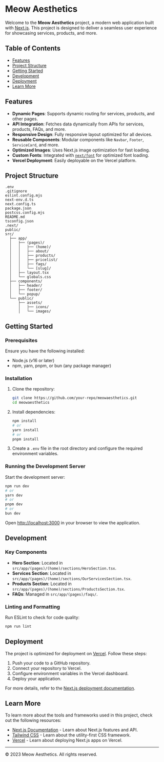 # Meow Aesthetics

Welcome to the **Meow Aesthetics** project, a modern web application built with [Next.js](https://nextjs.org). This project is designed to deliver a seamless user experience for showcasing services, products, and more.

## Table of Contents

- [Features](#features)
- [Project Structure](#project-structure)
- [Getting Started](#getting-started)
- [Development](#development)
- [Deployment](#deployment)
- [Learn More](#learn-more)

## Features

- **Dynamic Pages**: Supports dynamic routing for services, products, and other pages.
- **API Integration**: Fetches data dynamically from APIs for services, products, FAQs, and more.
- **Responsive Design**: Fully responsive layout optimized for all devices.
- **Reusable Components**: Modular components like `Navbar`, `Footer`, `ServiceCard`, and more.
- **Optimized Images**: Uses Next.js image optimization for fast loading.
- **Custom Fonts**: Integrated with [`next/font`](https://nextjs.org/docs/app/building-your-application/optimizing/fonts) for optimized font loading.
- **Vercel Deployment**: Easily deployable on the Vercel platform.

## Project Structure

```
.env
.gitignore
eslint.config.mjs
next-env.d.ts
next.config.ts
package.json
postcss.config.mjs
README.md
tsconfig.json
.next/
public/
src/
  ├── app/
  │   ├── (pages)/
  │   │   ├── (home)/
  │   │   ├── about/
  │   │   ├── products/
  │   │   ├── pricelist/
  │   │   ├── faqs/
  │   │   └── [slug]/
  │   ├── layout.tsx
  │   └── globals.css
  ├── components/
  │   ├── header/
  │   ├── footer/
  │   └── popup/
  └── public/
      ├── assets/
      │   ├── icons/
      │   └── images/
```

## Getting Started

### Prerequisites

Ensure you have the following installed:

- Node.js (v16 or later)
- npm, yarn, pnpm, or bun (any package manager)

### Installation

1. Clone the repository:

   ```bash
   git clone https://github.com/your-repo/meowaesthetics.git
   cd meowaesthetics
   ```

2. Install dependencies:

   ```bash
   npm install
   # or
   yarn install
   # or
   pnpm install
   ```

3. Create a `.env` file in the root directory and configure the required environment variables.

### Running the Development Server

Start the development server:

```bash
npm run dev
# or
yarn dev
# or
pnpm dev
# or
bun dev
```

Open [http://localhost:3000](http://localhost:3000) in your browser to view the application.

## Development

### Key Components

- **Hero Section**: Located in `src/app/(pages)/(home)/sections/HeroSection.tsx`.
- **Services Section**: Located in `src/app/(pages)/(home)/sections/OurServicesSection.tsx`.
- **Products Section**: Located in `src/app/(pages)/(home)/sections/ProductsSection.tsx`.
- **FAQs**: Managed in `src/app/(pages)/faqs/`.

### Linting and Formatting

Run ESLint to check for code quality:

```bash
npm run lint
```

## Deployment

The project is optimized for deployment on [Vercel](https://vercel.com). Follow these steps:

1. Push your code to a GitHub repository.
2. Connect your repository to Vercel.
3. Configure environment variables in the Vercel dashboard.
4. Deploy your application.

For more details, refer to the [Next.js deployment documentation](https://nextjs.org/docs/app/building-your-application/deploying).

## Learn More

To learn more about the tools and frameworks used in this project, check out the following resources:

- [Next.js Documentation](https://nextjs.org/docs) - Learn about Next.js features and API.
- [Tailwind CSS](https://tailwindcss.com/docs) - Learn about the utility-first CSS framework.
- [Vercel](https://vercel.com/docs) - Learn about deploying Next.js apps on Vercel.

---

© 2023 Meow Aesthetics. All rights reserved.